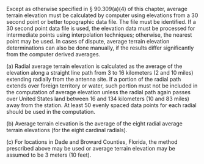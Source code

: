 Except as otherwise specified in § 90.309(a)(4) of this chapter, average terrain elevation must be calculated by computer using elevations from a 30 second point or better topographic data file. The file must be identified. If a 30 second point data file is used, the elevation data must be processed for intermediate points using interpolation techniques; otherwise, the nearest point may be used. In cases of dispute, average terrain elevation determinations can also be done manually, if the results differ significantly from the computer derived averages.

(a) Radial average terrain elevation is calculated as the average of the elevation along a straight line path from 3 to 16 kilometers (2 and 10 miles) extending radially from the antenna site. If a portion of the radial path extends over foreign territory or water, such portion must not be included in the computation of average elevation unless the radial path again passes over United States land between 16 and 134 kilometers (10 and 83 miles) away from the station. At least 50 evenly spaced data points for each radial should be used in the computation.

(b) Average terrain elevation is the average of the eight radial average terrain elevations (for the eight cardinal radials).

(c) For locations in Dade and Broward Counties, Florida, the method prescribed above may be used or average terrain elevation may be assumed to be 3 meters (10 feet).

